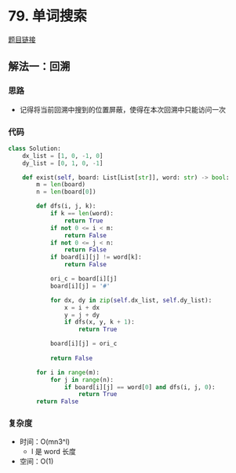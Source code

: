 # 79. 单词搜索

[题目链接](https://leetcode.cn/problems/word-search/description/)

## 解法一：回溯

### 思路

- 记得将当前回溯中搜到的位置屏蔽，使得在本次回溯中只能访问一次

### 代码

```py
class Solution:
    dx_list = [1, 0, -1, 0]
    dy_list = [0, 1, 0, -1]

    def exist(self, board: List[List[str]], word: str) -> bool:
        m = len(board)
        n = len(board[0])

        def dfs(i, j, k):
            if k == len(word):
                return True
            if not 0 <= i < m:
                return False
            if not 0 <= j < n:
                return False
            if board[i][j] != word[k]:
                return False

            ori_c = board[i][j]
            board[i][j] = '#'

            for dx, dy in zip(self.dx_list, self.dy_list):
                x = i + dx
                y = j + dy
                if dfs(x, y, k + 1):
                    return True

            board[i][j] = ori_c
            
            return False

        for i in range(m):
            for j in range(n):
                if board[i][j] == word[0] and dfs(i, j, 0):
                    return True
        return False
```

### 复杂度

- 时间：O(mn3^l)
  - l 是 word 长度
- 空间：O(1)
